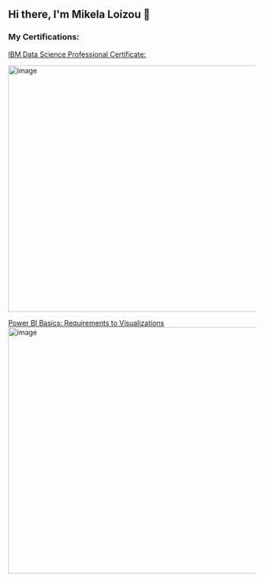 ## Hi there, I'm Mikela Loizou 👋



### My Certifications:

[IBM Data Science Professional Certificate: ](https://coursera.org/share/d4001bf3e42adb54a73dcb3c1724c451)

<img width="651" height="500" alt="image" src="https://github.com/user-attachments/assets/dbd35d74-5da2-42b3-b7f1-c2ddfbe80aed" />


[Power BI Basics: Requirements to Visualizations
](https://coursera.org/share/1d896da4463e31d24c75882b9e514def)
<img width="734" height="500" alt="image" src="https://github.com/user-attachments/assets/a470140d-5d57-49b4-bbdf-8ef35e234fab" />

